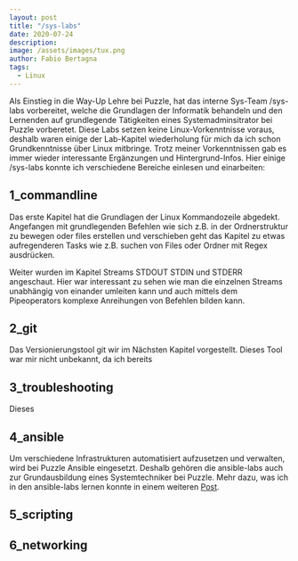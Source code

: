 ```yaml
---
layout: post
title: "/sys-labs"
date: 2020-07-24
description:
image: /assets/images/tux.png
author: Fabio Bertagna
tags:
  - Linux
---
```

Als Einstieg in die Way-Up Lehre bei Puzzle, hat das interne Sys-Team /sys-labs vorbereitet,
welche die Grundlagen der Informatik behandeln und den Lernenden auf grundlegende Tätigkeiten eines Systemadminsitrator bei Puzzle vorberetet. Diese Labs setzen keine Linux-Vorkenntnisse voraus, deshalb waren einige der Lab-Kapitel wiederholung für mich da ich schon Grundkenntnisse über Linux mitbringe. Trotz meiner Vorkenntnissen gab es immer wieder
interessante Ergänzungen und Hintergrund-Infos. Hier einige /sys-labs konnte ich verschiedene Bereiche einlesen und einarbeiten:

## 1_commandline

Das erste Kapitel hat die Grundlagen der Linux Kommandozeile abgedekt. Angefangen mit grundlegenden Befehlen wie sich z.B. in der Ordnerstruktur zu bewegen oder files erstellen und verschieben geht das Kapitel zu etwas aufregenderen Tasks wie z.B. suchen von Files oder Ordner mit Regex ausdrücken.

Weiter wurden im Kapitel Streams STDOUT STDIN und STDERR angeschaut. Hier war interessant zu sehen wie man die einzelnen Streams unabhängig von einander umleiten kann und auch mittels dem Pipeoperators komplexe Anreihungen von Befehlen bilden kann.

## 2_git
Das Versionierungstool git wir im Nächsten Kapitel vorgestellt. Dieses Tool war mir nicht unbekannt, da ich bereits

## 3_troubleshooting
Dieses

## 4_ansible
Um verschiedene Infrastrukturen automatisiert aufzusetzen und verwalten, wird bei Puzzle Ansible eingesetzt. Deshalb gehören die ansible-labs auch zur Grundausbildung eines Systemtechniker bei Puzzle. Mehr dazu, was ich in den ansible-labs
lernen konnte in einem weiteren [Post](/2020/07/31/ansible-labs).

## 5_scripting

## 6_networking
